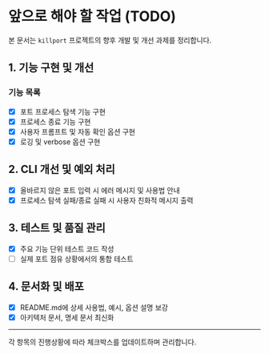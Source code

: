 # 앞으로 해야 할 작업 (TODO)

본 문서는 `killport` 프로젝트의 향후 개발 및 개선 과제를 정리합니다.

## 1. 기능 구현 및 개선

### 기능 목록
- [x] 포트 프로세스 탐색 기능 구현  
- [x] 프로세스 종료 기능 구현  
- [x] 사용자 프롬프트 및 자동 확인 옵션 구현
- [x] 로깅 및 verbose 옵션 구현

## 2. CLI 개선 및 예외 처리

- [x] 올바르지 않은 포트 입력 시 에러 메시지 및 사용법 안내
- [x] 프로세스 탐색 실패/종료 실패 시 사용자 친화적 메시지 출력

## 3. 테스트 및 품질 관리

- [x] 주요 기능 단위 테스트 코드 작성
- [ ] 실제 포트 점유 상황에서의 통합 테스트

## 4. 문서화 및 배포

- [x] README.md에 상세 사용법, 예시, 옵션 설명 보강
- [x] 아키텍처 문서, 명세 문서 최신화

---

각 항목의 진행상황에 따라 체크박스를 업데이트하며 관리합니다.
